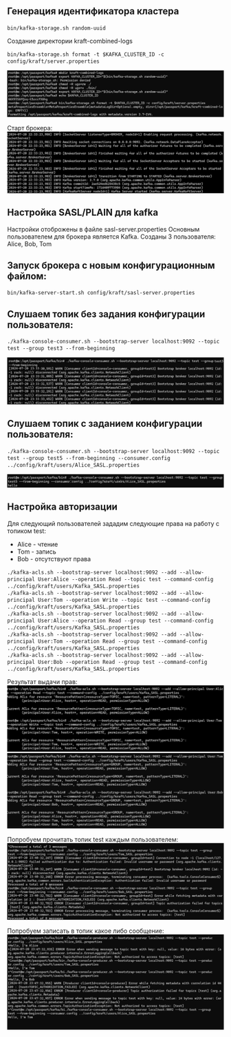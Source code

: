 ## Генерация идентификатора кластера

```shell
bin/kafka-storage.sh random-uuid
```

Создание директории kraft-combined-logs
```shell
bin/kafka-storage.sh format -t $KAFKA_CLUSTER_ID -c config/kraft/server.properties
```

![1.png](1.png)

Старт брокера:
![2.png](2.png)

## Настройка SASL/PLAIN для kafka

Настройки отоброжены в файле sasl-server.properties
Основным пользователем для брокера является Kafka. Созданы 3 пользователя: Alice, Bob, Tom


## Запуск брокера с новым конфигурационным файлом:

```shell
bin/kafka-server-start.sh config/kraft/sasl-server.properties
```

## Слушаем топик без задания конфигурации пользователя:

```shell
./kafka-console-consumer.sh --bootstrap-server localhost:9092 --topic test --group test3 --from-beginning
```

![3.png](3.png)

## Слушаем топик с заданием конфигурации пользователя:

```shell
./kafka-console-consumer.sh --bootstrap-server localhost:9092 --topic test --group test5 --from-beginning --consumer.config ../config/kraft/users/Alice_SASL.properties
```

![4.png](4.png)

## Настройка авторизации

Для следующий пользователей зададим следующие права на работу с топиком test:
- Alice - чтение
- Tom - запись
- Bob - отсутствуют права

```shell
./kafka-acls.sh --bootstrap-server localhost:9092 --add --allow-principal User:Alice --operation Read --topic test --command-config ../config/kraft/users/Kafka_SASL.properties
./kafka-acls.sh --bootstrap-server localhost:9092 --add --allow-principal User:Tom --operation Write --topic test --command-config ../config/kraft/users/Kafka_SASL.properties
./kafka-acls.sh --bootstrap-server localhost:9092 --add --allow-principal User:Alice --operation Read --group test --command-config ../config/kraft/users/Kafka_SASL.properties
./kafka-acls.sh --bootstrap-server localhost:9092 --add --allow-principal User:Tom --operation Read --group test --command-config ../config/kraft/users/Kafka_SASL.properties
./kafka-acls.sh --bootstrap-server localhost:9092 --add --allow-principal User:Bob --operation Read --group test --command-config ../config/kraft/users/Kafka_SASL.properties
```

Результат выдачи прав:
![5.png](5.png)
![6.png](6.png)

Попробуем прочитать топик test каждым пользователем:
![7.png](7.png)

Попробуем записать в топик какое либо сообщение:
![8.png](8.png)






